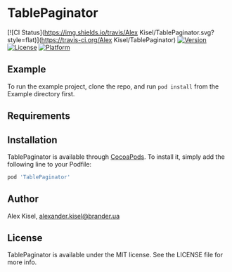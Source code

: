 # TablePaginator

[![CI Status](https://img.shields.io/travis/Alex Kisel/TablePaginator.svg?style=flat)](https://travis-ci.org/Alex Kisel/TablePaginator)
[![Version](https://img.shields.io/cocoapods/v/TablePaginator.svg?style=flat)](https://cocoapods.org/pods/TablePaginator)
[![License](https://img.shields.io/cocoapods/l/TablePaginator.svg?style=flat)](https://cocoapods.org/pods/TablePaginator)
[![Platform](https://img.shields.io/cocoapods/p/TablePaginator.svg?style=flat)](https://cocoapods.org/pods/TablePaginator)

## Example

To run the example project, clone the repo, and run `pod install` from the Example directory first.

## Requirements

## Installation

TablePaginator is available through [CocoaPods](https://cocoapods.org). To install
it, simply add the following line to your Podfile:

```ruby
pod 'TablePaginator'
```

## Author

Alex Kisel, alexander.kisel@brander.ua

## License

TablePaginator is available under the MIT license. See the LICENSE file for more info.
